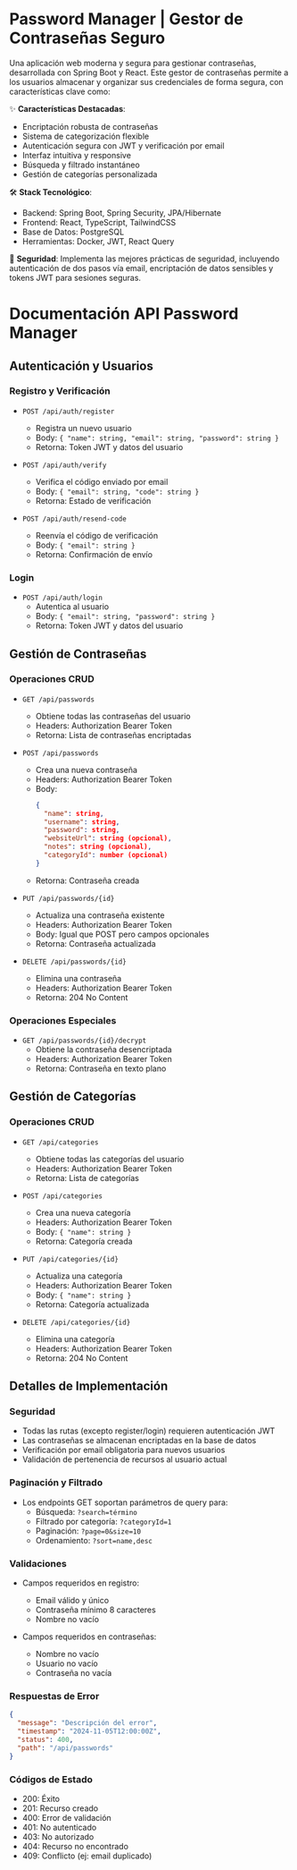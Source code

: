 # Password Manager | Gestor de Contraseñas Seguro

Una aplicación web moderna y segura para gestionar contraseñas, desarrollada con Spring Boot y React. Este gestor de contraseñas permite a los usuarios almacenar y organizar sus credenciales de forma segura, con características clave como:

✨ **Características Destacadas**:
- Encriptación robusta de contraseñas
- Sistema de categorización flexible
- Autenticación segura con JWT y verificación por email
- Interfaz intuitiva y responsive
- Búsqueda y filtrado instantáneo
- Gestión de categorías personalizada

🛠️ **Stack Tecnológico**:
- Backend: Spring Boot, Spring Security, JPA/Hibernate
- Frontend: React, TypeScript, TailwindCSS
- Base de Datos: PostgreSQL
- Herramientas: Docker, JWT, React Query

🔐 **Seguridad**:
Implementa las mejores prácticas de seguridad, incluyendo autenticación de dos pasos vía email, encriptación de datos sensibles y tokens JWT para sesiones seguras.


# Documentación API Password Manager

## Autenticación y Usuarios

### Registro y Verificación
- `POST /api/auth/register`
  - Registra un nuevo usuario
  - Body: `{ "name": string, "email": string, "password": string }`
  - Retorna: Token JWT y datos del usuario

- `POST /api/auth/verify`
  - Verifica el código enviado por email
  - Body: `{ "email": string, "code": string }`
  - Retorna: Estado de verificación

- `POST /api/auth/resend-code`
  - Reenvía el código de verificación
  - Body: `{ "email": string }`
  - Retorna: Confirmación de envío

### Login
- `POST /api/auth/login`
  - Autentica al usuario
  - Body: `{ "email": string, "password": string }`
  - Retorna: Token JWT y datos del usuario

## Gestión de Contraseñas

### Operaciones CRUD
- `GET /api/passwords`
  - Obtiene todas las contraseñas del usuario
  - Headers: Authorization Bearer Token
  - Retorna: Lista de contraseñas encriptadas

- `POST /api/passwords`
  - Crea una nueva contraseña
  - Headers: Authorization Bearer Token
  - Body: 
    ```json
    {
      "name": string,
      "username": string,
      "password": string,
      "websiteUrl": string (opcional),
      "notes": string (opcional),
      "categoryId": number (opcional)
    }
    ```
  - Retorna: Contraseña creada

- `PUT /api/passwords/{id}`
  - Actualiza una contraseña existente
  - Headers: Authorization Bearer Token
  - Body: Igual que POST pero campos opcionales
  - Retorna: Contraseña actualizada

- `DELETE /api/passwords/{id}`
  - Elimina una contraseña
  - Headers: Authorization Bearer Token
  - Retorna: 204 No Content

### Operaciones Especiales
- `GET /api/passwords/{id}/decrypt`
  - Obtiene la contraseña desencriptada
  - Headers: Authorization Bearer Token
  - Retorna: Contraseña en texto plano

## Gestión de Categorías

### Operaciones CRUD
- `GET /api/categories`
  - Obtiene todas las categorías del usuario
  - Headers: Authorization Bearer Token
  - Retorna: Lista de categorías

- `POST /api/categories`
  - Crea una nueva categoría
  - Headers: Authorization Bearer Token
  - Body: `{ "name": string }`
  - Retorna: Categoría creada

- `PUT /api/categories/{id}`
  - Actualiza una categoría
  - Headers: Authorization Bearer Token
  - Body: `{ "name": string }`
  - Retorna: Categoría actualizada

- `DELETE /api/categories/{id}`
  - Elimina una categoría
  - Headers: Authorization Bearer Token
  - Retorna: 204 No Content

## Detalles de Implementación

### Seguridad
- Todas las rutas (excepto register/login) requieren autenticación JWT
- Las contraseñas se almacenan encriptadas en la base de datos
- Verificación por email obligatoria para nuevos usuarios
- Validación de pertenencia de recursos al usuario actual

### Paginación y Filtrado
- Los endpoints GET soportan parámetros de query para:
  - Búsqueda: `?search=término`
  - Filtrado por categoría: `?categoryId=1`
  - Paginación: `?page=0&size=10`
  - Ordenamiento: `?sort=name,desc`

### Validaciones
- Campos requeridos en registro:
  - Email válido y único
  - Contraseña mínimo 8 caracteres
  - Nombre no vacío

- Campos requeridos en contraseñas:
  - Nombre no vacío
  - Usuario no vacío
  - Contraseña no vacía

### Respuestas de Error
```json
{
  "message": "Descripción del error",
  "timestamp": "2024-11-05T12:00:00Z",
  "status": 400,
  "path": "/api/passwords"
}
```

### Códigos de Estado
- 200: Éxito
- 201: Recurso creado
- 400: Error de validación
- 401: No autenticado
- 403: No autorizado
- 404: Recurso no encontrado
- 409: Conflicto (ej: email duplicado)
